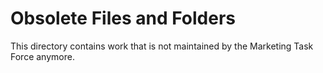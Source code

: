 # Obsolete Files and Folders

This directory contains work that is not maintained by the Marketing Task Force anymore.